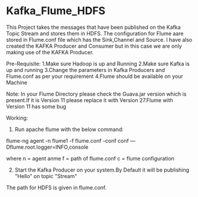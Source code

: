# Kafka_Flume_HDFS

This Project takes the messages that have been published on the Kafka Topic Stream and stores them in HDFS.
The configuration for Flume aare stored in Flume.conf file which has the Sink,Channel and Source.
I have also created the KAFKA Producer and Consumer but in this case we are only making use of the KAFKA Producer.

Pre-Requisite:
1.Make sure Hadoop is up and Running
2.Make sure Kafka is up and running
3.Change the parameters in Kafka Producers and Flume.conf as per your requirement
4.Flume should be available on your Machine

Note: In your Flume Directory please check the Guava.jar version which is present.If it is Version 11 please replace it with Version 27.Flume with Version 11 
has some bug

Working:

1. Run apache flume with the below command:

flume-ng agent -n flume1 -f flume.conf -conf conf  —Dflume.root.logger=INFO,console

where n = agent anme
      f = path of flume.conf
      c = flume configuration
      

2. Start the Kafka Producer on your system.By Default it will be publishing "Hello" on topic "Stream"

The path for HDFS  is given in flume.conf.
